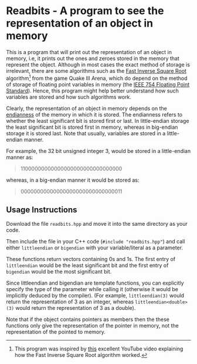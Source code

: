 # Readbits - A program to see the representation of an object in memory

This is a program that will print out the representation of an object in memory, i.e, it prints out the ones and zeroes stored in the memory
that represent the object. Although in most cases the exact method of storage is irrelevant, there are some algorithms such as the
[Fast Inverse Square Root](https://en.wikipedia.org/wiki/Fast_inverse_square_root) algorithm[^1] from the game Quake III Arena, which do depend on
the method of storage of floating point variables in memory (the [IEEE 754 Floating Point Standard](https://en.wikipedia.org/wiki/IEEE_754)). Hence,
this program might help better understand how such variables are stored and how such algorithms work.


Clearly, the representation of an object in memory depends on the [endianness](https://en.wikipedia.org/wiki/Endianness) of the memory in which it is
stored. The endianness refers to whether the least significant bit is stored first or last. In little-endian storage the least significant bit is 
stored first in memory, whereas in big-endian storage it is stored last. Note that usually, variables are stored in a little-endian manner.


For example, the 32 bit unsigned integer 3, would be stored in a little-endian manner as:
> 11000000000000000000000000000000

whereas, in a big-endian manner it would be stored as:
> 00000000000000000000000000000011

## Usage Instructions
Download the file ```readbits.hpp``` and move it into the same directory as your code.

Then include the file in your C++ code (```#include "readbits.hpp"```) and call either ```littleendian``` or ```bigendian``` with your variable/literal as a parameter.


These functions return vectors containing 0s and 1s. The first entry of ```littleendian``` would be the least significant bit and the first entry of ```bigendian``` would be the most significant bit.


Since littleendian and bigendian are template functions, you can explicitly specify the type of the parameter while calling it (otherwise it would be implicitly deduced by the compiler). (For example, ```littleendian(3)``` would return the representation of 3 as an integer, whereas ```littleendian<double>(3)``` would return the representation of 3 as a double).

Note that if the object contains pointers as members then the these functions only give the representation of the pointer in memory, not the 
representation of the pointed to memory.

[^1]: This program was inspired by [this](https://www.youtube.com/watch?v=p8u_k2LIZyo) excellent YouTube video explaining how the Fast Inverse Square Root algorithm worked.